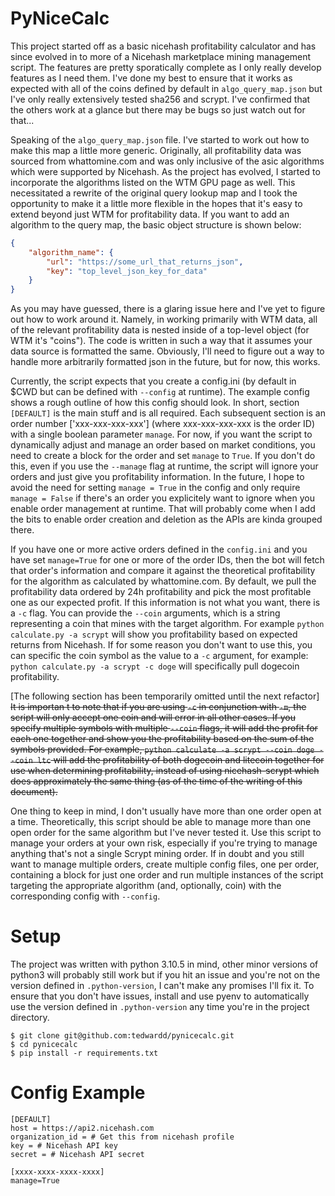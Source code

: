 # PyNiceCalc

This project started off as a basic nicehash profitability calculator and has since evolved in to more of a Nicehash marketplace mining management script. The features are pretty sporatically complete as I only really develop features as I need them. I've done my best to ensure that it works as expected with all of the coins defined by default in `algo_query_map.json` but I've only really extensively tested sha256 and scrypt. I've confirmed that the others work at a glance but there may be bugs so just watch out for that...

Speaking of the `algo_query_map.json` file. I've started to work out how to make this map a little more generic. Originally, all profitability data was sourced from whattomine.com and was only inclusive of the asic algorithms which were supported by Nicehash. As the project has evolved, I started to incorporate the algorithms listed on the WTM GPU page as well. This necessitated a rewrite of the original query lookup map and I took the opportunity to make it a little more flexible in the hopes that it's easy to extend beyond just WTM for profitability data. If you want to add an algorithm to the query map, the basic object structure is shown below:

```json
{ 
    "algorithm_name": {
        "url": "https://some_url_that_returns_json",
        "key": "top_level_json_key_for_data"
    }
}
```
As you may have guessed, there is a glaring issue here and I've yet to figure out how to work around it. Namely, in working primarily with WTM data, all of the relevant profitability data is nested inside of a top-level object (for WTM it's "coins"). The code is written in such a way that it assumes your data source is formatted the same. Obviously, I'll need to figure out a way to handle more arbitrarily formatted json in the future, but for now, this works.

Currently, the script expects that you create a config.ini (by default in $CWD but can be defined with `--config` at runtime). The example config shows a rough outline of how this config should look. In short, section `[DEFAULT]` is the main stuff and is all required. Each subsequent section is an order number ['xxx-xxx-xxx-xxx'] (where xxx-xxx-xxx-xxx is the order ID) with a single boolean parameter `manage`. For now, if you want the script to dynamically adjust and manage an order based on market conditions, you need to create a block for the order and set `manage` to `True`. If you don't do this, even if you use the `--manage` flag at runtime, the script will ignore your orders and just give you profitability information. In the future, I hope to avoid the need for setting `manage = True` in the config and only require `manage = False` if there's an order you explicitely want to ignore when you enable order management at runtime. That will probably come when I add the bits to enable order creation and deletion as the APIs are kinda grouped there.

If you have one or more active orders defined in the `config.ini` and you have set `manage=True` for one or more of the order IDs, then the bot will fetch that order's information and compare it against the theoretical profitability for the algorithm as calculated by whattomine.com. By default, we pull the profitability data ordered by 24h profitability and pick the most profitable one as our expected profit. If this information is not what you want, there is a `-c` flag. You can provide the `--coin` arguments, which is a string representing a coin that mines with the target algorithm. For example `python calculate.py -a scrypt` will show you profitability based on expected returns from Nicehash. If for some reason you don't want to use this, you can specific the coin symbol as the value to a `-c` argument, for example: `python calculate.py -a scrypt -c doge` will specifically pull dogecoin profitability. 

[The following section has been temporarily omitted until the next refactor]
~~It is importan t to note that if you are using `-c` in conjunction with `-m`, the script will only accept one coin and will error in all other cases. If you specify multiple symbols with multiple `--coin` flags, it will add the profit for each one together and show you the profitability based on the sum of the symbols provided. For example, `python calculate -a scrypt --coin doge --coin ltc` will add the profitability of both dogecoin and litecoin together for use when determining profitability, instead of using nicehash-scrypt which does approximately the same thing (as of the time of the writing of this document).~~

One thing to keep in mind, I don't usually have more than one order open at a time. Theoretically, this script should be able to manage more than one open order for the same algorithm but I've never tested it. Use this script to manage your orders at your own risk, especially if you're trying to manage anything that's not a single Scrypt mining order. If in doubt and you still want to manage multiple orders, create multiple config files, one per order, containing a block for just one order and run multiple instances of the script targeting the appropriate algorithm (and, optionally, coin) with the corresponding config with `--config`.

# Setup
The project was written with python 3.10.5 in mind, other minor versions of python3 will probably still work but if you hit an issue and you're not on the version defined in `.python-version`, I can't make any promises I'll fix it. To ensure that you don't have issues, install and use pyenv to automatically use the version defined in `.python-version` any time you're in the project directory.

```
$ git clone git@github.com:tedwardd/pynicecalc.git
$ cd pynicecalc
$ pip install -r requirements.txt
```

# Config Example

```
[DEFAULT]
host = https://api2.nicehash.com
organization_id = # Get this from nicehash profile
key = # Nicehash API key
secret = # Nicehash API secret

[xxxx-xxxx-xxxx-xxxx]
manage=True
```